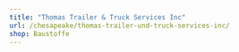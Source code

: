 ```yaml
---
title: "Thomas Trailer & Truck Services Inc"
url: /chesapeake/thomas-trailer-und-truck-services-inc/
shop: Baustoffe
---
```

